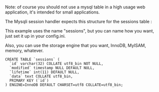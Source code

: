 Note: of course you should not use a mysql table in a high usage web application, it's intended for small applications. 

The Mysqli session handler expects this structure for the sessions table :

This example uses the name "sessions", but you can name how you want, just set it up in your config.ini.

Also, you can use the storage engine that you want, InnoDB, MyISAM, memory, whatever.

```
CREATE TABLE `sessions` (
  `id` varchar(32) COLLATE utf8_bin NOT NULL,
  `modified` timestamp NULL DEFAULT NULL,
  `lifetime` int(11) DEFAULT NULL,
  `data` text COLLATE utf8_bin,
  PRIMARY KEY (`id`)
) ENGINE=InnoDB DEFAULT CHARSET=utf8 COLLATE=utf8_bin;
```